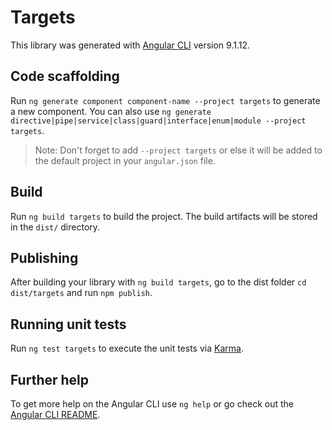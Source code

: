 # Targets

This library was generated with [Angular CLI](https://github.com/angular/angular-cli) version 9.1.12.

## Code scaffolding

Run `ng generate component component-name --project targets` to generate a new component. You can also use `ng generate directive|pipe|service|class|guard|interface|enum|module --project targets`.
> Note: Don't forget to add `--project targets` or else it will be added to the default project in your `angular.json` file. 

## Build

Run `ng build targets` to build the project. The build artifacts will be stored in the `dist/` directory.

## Publishing

After building your library with `ng build targets`, go to the dist folder `cd dist/targets` and run `npm publish`.

## Running unit tests

Run `ng test targets` to execute the unit tests via [Karma](https://karma-runner.github.io).

## Further help

To get more help on the Angular CLI use `ng help` or go check out the [Angular CLI README](https://github.com/angular/angular-cli/blob/master/README.md).
